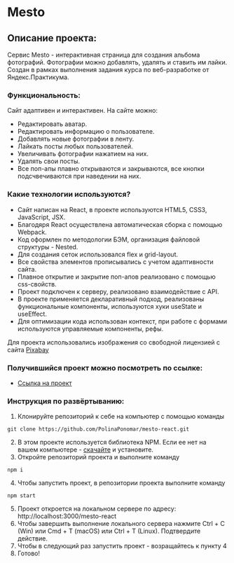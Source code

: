 # Mesto

## Описание проекта:
Cервис Mesto - интерактивная страница для создания альбома фотографий. Фотографии можно добавлять, удалять и ставить им лайки. Создан в рамках выполнения задания курса по веб-разработке от Яндекс.Практикума.

### Функциональность:
Сайт адаптивен и интерактивен. На сайте можно:
- Редактировать аватар.
- Редактировать информацию о пользователе.
- Добавлять новые фотографии в ленту.
- Лайкать посты любых пользователей.
- Увеличивать фотографии нажатием на них.
- Удалять свои посты.
- Все поп-апы плавно открываются и закрываются, все кнопки подсчвечиваются при наведении на них.

### Какие технологии используются?
- Сайт написан на React, в проекте используются HTML5, CSS3, JavaScript, JSX.
- Благодяря React осуществлена автоматическая сборка с помощью Webpack.
- Код оформлен по методологии БЭМ, организация файловой структуры - Nested. 
- Для создания сеток использовался flex и grid-layout. 
- Все свойства элементов прописывались с учетом адаптивности сайта.
- Плавное открытие и закрытие поп-апов реализовано с помощью css-свойств.
- Проект подключен к серверу, реализовано взаимодействие с API.
- В проекте применяется декларативный подход, реализованы функциональные компоненты, используются хуки useState и useEffect.
- Для оптимизации кода использован контекст, при работе с формами используются управляемые компоненты, рефы.


Для проекта использовались изображения со свободной лицензией с сайта [Pixabay](https://pixabay.com/)

### Получившийся проект можно посмотреть по ссылке:

* [Ссылка на проект](https://polinaponomar.github.io/mesto-react/)


### Инструкция по развёртыванию:
1) Клонируйте репозиторий к себе на компьютер с помощью команды
```
git clone https://github.com/PolinaPonomar/mesto-react.git
```
2) В этом проекте используется библиотека NPM. Если ее нет на вашем компьютере -  [скачайте](https://nodejs.org/en/download/) и установите.
3) Откройте репозиторий проекта и выполните команду
```
npm i
```
4) Чтобы запустить проект, в репозитории проекта выполните команду
```
npm start
```
5) Проект откроется на локальном сервере по адресу: http://localhost:3000/mesto-react
6) Чтобы завершить выполнение локального сервера нажмите Ctrl + C (Win) или Cmd + T (macOS) или Ctrl + T (Linux). Подтвердите действие.
7) Чтобы в следующий раз запустить проект - возращайтесь к пункту 4
8) Готово!
